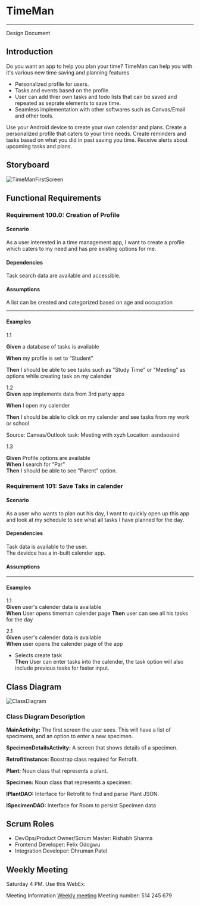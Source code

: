 # TimeMan
---

Design Document  

## Introduction 

Do you want an app to help you plan your time? TimeMan can help you with it's various new time saving and planning features

-	Personalized profile for users.
-	Tasks and events based on the profile.
-	User can add thier own tasks and todo lists that can be saved and repeated as seprate elements to save time.
-	Seamless implementation with other softwares such as Canvas/Email and other tools.  

Use your Android device to create your own calendar and plans. Create a personalized profile that caters to your time needs. Create reminders and tasks based on what you did in past saving you time. Receive alerts about upcoming tasks and plans. 

## Storyboard


![TimeManFirstScreen](https://user-images.githubusercontent.com/57459468/170843101-61091905-6c12-456b-8b03-c36e76bf0b71.png)


## Functional Requirements

### Requirement 100.0: Creation of Profile

#### Scenario

As a user interested in a time management app, I want to create a profile which caters to my need and has pre existing options for me.
#### Dependencies

Task search data are available and accessible.  

#### Assumptions

A list can be created and categorized based on age and occupation

-----

#### Examples
1.1  

**Given** a database of tasks is available 

**When**  my profile is set to “Student”  

**Then** I should be able to see tasks such as "Study Time" or "Meeting" as options while creating task on my calender 


1.2  
**Given** app implements data from 3rd party apps  

**When** I open my calender   

**Then** I should be able to click on my calender and see tasks from my work or school 

Source: Canvas/Outlook
task: Meeting with xyzh
Location: asndaosind

1.3  

**Given** Profile options are available  
**When** I search for “Par”  
**Then** I should be able to see "Parent" option.


### Requirement 101: Save Taks in calender

#### Scenario

As a user who wants to plan out his day, I want to quickly open up this app and look at my schedule to see what all tasks I have planned for the day.

#### Dependencies
Task data is available to the user.  
The devidce has a in-built calender app.  


#### Assumptions  
_______ 

#### Examples  

1.1  
**Given** user's calender data is available  
**When** User opens timeman calender page
**Then** user can see all his tasks for the day

2.1  
**Given** user's calender data is available  
**When**  user opens the calender page of the app 

-	Selects create task  
**Then** User can enter  tasks into the calender, the task option will also include previous tasks for faster input.

## Class Diagram

![ClassDiagram](https://user-images.githubusercontent.com/2224876/82162015-54387780-986f-11ea-998f-a45fdf8c3bf1.png)

### Class Diagram Description


**MainActivity:**  The first screen the user sees.  This will have a list of specimens, and an option to enter a new specimen.  

**SpecimenDetailsActivity:**  A screen that shows details of a specimen.  

**RetrofitInstance:** Boostrap class required for Retrofit.  

**Plant:** Noun class that represents a plant.  

**Specimen:** Noun class that represents a specimen.  

**IPlantDAO:** Interface for Retrofit to find and parse Plant JSON.  

**ISpecimenDAO:** Interface for Room to persist Specimen data  

## Scrum Roles

- DevOps/Product Owner/Scrum Master: Rishabh Sharma 
- Frontend Developer: Felix Odogwu  
- Integration Developer: Dhruman Patel  

## Weekly Meeting

Saturday 4 PM.  Use this WebEx:

Meeting Information
[Weekly meeting](https://ucincinnati.webex.com/ucincinnati/j.php?MTID=m4eae59003bb943cc093fcd3f285864db)
Meeting number:
514 245 679







